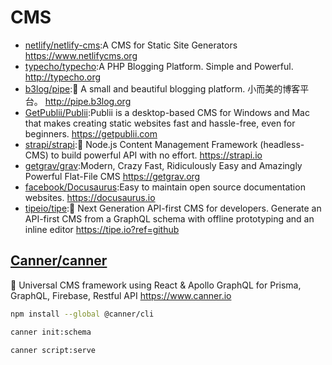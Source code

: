 # CMS

* [netlify/netlify-cms](https://github.com/netlify/netlify-cms):A CMS for Static Site Generators https://www.netlifycms.org
* [typecho/typecho](https://github.com/typecho/typecho):A PHP Blogging Platform. Simple and Powerful. http://typecho.org
* [b3log/pipe](https://github.com/b3log/pipe):🎷 A small and beautiful blogging platform. 小而美的博客平台。 http://pipe.b3log.org
* [GetPublii/Publii](https://github.com/GetPublii/Publii):Publii is a desktop-based CMS for Windows and Mac that makes creating static websites fast and hassle-free, even for beginners. https://getpublii.com
* [strapi/strapi](https://github.com/strapi/strapi):🚀 Node.js Content Management Framework (headless-CMS) to build powerful API with no effort. https://strapi.io
* [getgrav/grav](https://github.com/getgrav/grav):Modern, Crazy Fast, Ridiculously Easy and Amazingly Powerful Flat-File CMS https://getgrav.org
* [facebook/Docusaurus](https://github.com/facebook/Docusaurus):Easy to maintain open source documentation websites. https://docusaurus.io
* [tipeio/tipe](https://github.com/tipeio/tipe):🎉 Next Generation API-first CMS for developers. Generate an API-first CMS from a GraphQL schema with offline prototyping and an inline editor https://tipe.io?ref=github

## [Canner/canner](https://github.com/Canner/canner)

📡 Universal CMS framework using React & Apollo GraphQL for Prisma, GraphQL, Firebase, Restful API https://www.canner.io

```sh
npm install --global @canner/cli

canner init:schema

canner script:serve
```
